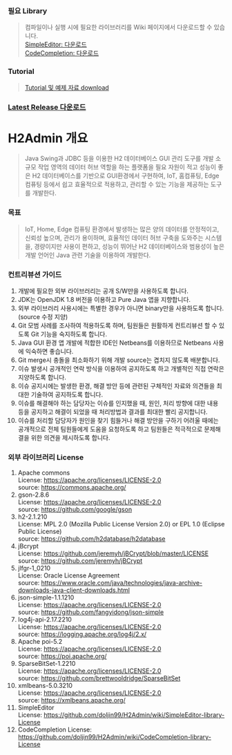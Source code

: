 ### 필요 Library
>컴파일이나 실행 시에 필요한 라이브러리를 Wiki 페이지에서 다운로드할 수 있습니다.  
[SimpleEditor: 다운로드](https://github.com/doljin99/H2Admin/wiki/SimpleEditor-library--download-&-license)  
[CodeCompletion: 다운로드](https://github.com/doljin99/H2Admin/wiki/CodeCompletion-library-Download-&-License)

### Tutorial  
>[Tutorial 및 예제 자료 download](https://github.com/doljin99/H2Admin/wiki/Tutorial--%EB%B0%8F-%EC%98%88%EC%A0%9C-%EC%9E%90%EB%A3%8C)

### [Latest Release 다운로드](https://github.com/doljin99/H2Admin/releases)  

# H2Admin 개요
>Java Swing과 JDBC 등을 이용한 H2 데이터베이스 GUI 관리 도구를 개발
소규모 작업 영역의 데이터 허브 역할을 하는 플랫폼을 필요 자원이 적고 성능이 좋은 H2 데이터베이스를 기반으로 GUI환경에서 구현하여, IoT, 홈컴퓨팅, Edge 컴퓨팅 등에서 쉽고 효율적으로 적용하고, 관리할 수 있는 기능을 제공하는 도구를 개발한다.  
  
### 목표
>IoT, Home, Edge 컴퓨팅 환경에서 발생하는 많은 양의 데이터를 안정적이고, 신뢰성 높으며, 관리가 용이하며, 효율적인 데이터 허브 구축을 도와주는 시스템을, 경량이지만 사용이 편하고, 성능이 뛰어난 H2 데이터베이스와 범용성이 높은 개발 언어인 Java 관련 기술을 이용하여 개발한다.  

### 컨트리뷰션 가이드
1.	개발에 필요한 외부 라이브러리는 공개 S/W만을 사용하도록 합니다.
2.	JDK는 OpenJDK 1.8 버전을 이용하고 Pure Java 앱을 지향합니다.
3.	외부 라이브러리 사용시에는 특별한 경우가 아니면 binary만을 사용하도록 합니다. (source 수정 지양)
4.	Git 모범 사례를 조사하여 적용하도록 하며, 팀원들은 원활하게 컨트리뷰션 할 수 있도록 Git 기능을 숙지하도록 합니다.
5.	Java GUI 환경 앱 개발에 적합한 IDE인 Netbeans를 이용하므로 Netbeans 사용에 익숙하면 좋습니다.
6.	Git merge시 충돌을 최소화하기 위해 개발 source는 겹치지 않도록 배분합니다.
7.	이슈 발생시 공개적인 연락 방식을 이용하여 공지하도록 하고 개별적인 직접 연락은 지양하도록 합니다.
8.	이슈 공지시에는 발생한 환경, 해결 방안 등에 관련된 구체적인 자료와 의견들을 최대한 기술하여 공지하도록 합니다.
9.	이슈를 해결해야 하는 담당자는 이슈를 인지했을 때, 원인, 처리 방향에 대한 내용 등을 공지하고 해결이 되었을 때 처리방법과 결과를 최대한 빨리 공지합니다.
10.	이슈를 처리할 담당자가 원인을 찾기 힘들거나 해결 방안을 구하기 어려울 때에는 공개적으로 전체 팀원들에게 도움을 요청하도록 하고 팀원들은 적극적으로 문제해결을 위한 의견을 제시하도록 합니다.

### 외부 라이브러리 License  
1.	Apache commons  
      License: https://apache.org/licenses/LICENSE-2.0        
      source: https://commons.apache.org/        
2.	gson-2.8.6  
      License: https://apache.org/licenses/LICENSE-2.0        
      source: https://github.com/google/gson        
3.	h2-2.1.210  
      License: MPL 2.0 (Mozilla Public License Version 2.0) or EPL 1.0 (Eclipse Public License)        
      source: https://github.com/h2database/h2database        
4.	jBcrypt  
      License: https://github.com/jeremyh/jBCrypt/blob/master/LICENSE        
      source: https://github.com/jeremyh/jBCrypt        
5.	jlfgr-1_0210  
      License: Oracle License Agreement        
      source: https://www.oracle.com/java/technologies/java-archive-downloads-java-client-downloads.html        
6.	json-simple-1.1.1210  
      License: https://apache.org/licenses/LICENSE-2.0        
      source: https://github.com/fangyidong/json-simple        
7.	log4j-api-2.17.2210   
      License: https://apache.org/licenses/LICENSE-2.0        
      source: https://logging.apache.org/log4j/2.x/        
8.	Apache poi-5.2   
      License: https://apache.org/licenses/LICENSE-2.0        
      source: https://poi.apache.org/        
9.	SparseBitSet-1.2210   
      License: https://apache.org/licenses/LICENSE-2.0        
      source: https://github.com/brettwooldridge/SparseBitSet        
10.	xmlbeans-5.0.3210   
      License: https://apache.org/licenses/LICENSE-2.0        
      source: https://xmlbeans.apache.org/
11. SimpleEditor  
      License: https://github.com/doljin99/H2Admin/wiki/SimpleEditor-library-License
11. CodeCompletion 
      License: https://github.com/doljin99/H2Admin/wiki/CodeCompletion-library-License

